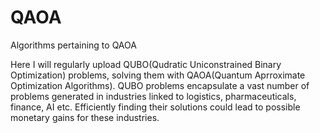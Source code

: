 # QAOA
Algorithms pertaining to QAOA

Here I will regularly upload QUBO(Qudratic Uniconstrained Binary Optimization) problems, solving them with QAOA(Quantum Aprroximate Optimization Algorithms).
QUBO problems encapsulate a vast number of problems generated in industries linked to logistics, pharmaceuticals, finance, AI etc. Efficiently finding their solutions 
could lead to possible monetary gains for these industries.
